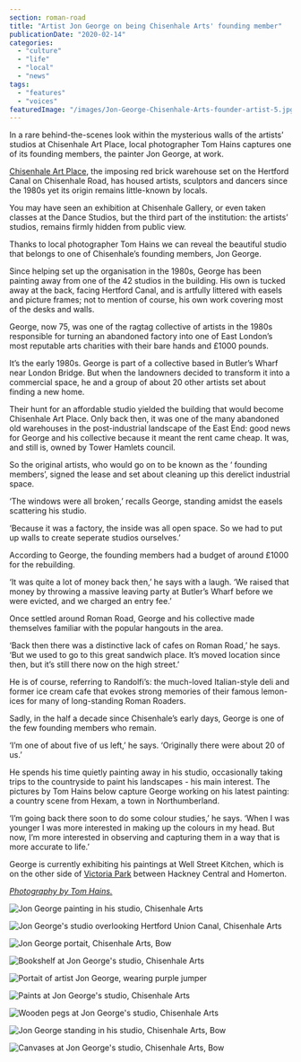 ```yaml
---
section: roman-road
title: "Artist Jon George on being Chisenhale Arts' founding member"
publicationDate: "2020-02-14"
categories: 
  - "culture"
  - "life"
  - "local"
  - "news"
tags: 
  - "features"
  - "voices"
featuredImage: "/images/Jon-George-Chisenhale-Arts-founder-artist-5.jpg"
---
```


In a rare behind-the-scenes look within the mysterious walls of the artists’ studios at Chisenhale Art Place, local photographer Tom Hains captures one of its founding members, the painter Jon George, at work. 

[Chisenhale Art Place](https://romanroadlondon.com/chisenhale-art-place-bow/), the imposing red brick warehouse set on the Hertford Canal on Chisenhale Road, has housed artists, sculptors and dancers since the 1980s yet its origin remains little-known by locals.

You may have seen an exhibition at Chisenhale Gallery, or even taken classes at the Dance Studios, but the third part of the institution: the artists’ studios, remains firmly hidden from public view.

Thanks to local photographer Tom Hains we can reveal the beautiful studio that belongs to one of Chisenhale’s founding members, Jon George. 

Since helping set up the organisation in the 1980s, George has been painting away from one of the 42 studios in the building. His own is tucked away at the back, facing Hertford Canal, and is artfully littered with easels and picture frames; not to mention of course, his own work covering most of the desks and walls. 

George, now 75, was one of the ragtag collective of artists in the 1980s responsible for turning an abandoned factory into one of East London’s most reputable arts charities with their bare hands and £1000 pounds. 

It’s the early 1980s. George is part of a collective based in Butler’s Wharf near London Bridge. But when the landowners decided to transform it into a commercial space, he and a group of about 20 other artists set about finding a new home. 

Their hunt for an affordable studio yielded the building that would become Chisenhale Art Place. Only back then, it was one of the many abandoned old warehouses in the post-industrial landscape of the East End: good news for George and his collective because it meant the rent came cheap. It was, and still is, owned by Tower Hamlets council. 

So the original artists, who would go on to be known as the ‘ founding members’, signed the lease and set about cleaning up this derelict industrial space. 

‘The windows were all broken,’ recalls George, standing amidst the easels scattering his studio. 

‘Because it was a factory, the inside was all open space. So we had to put up walls to create seperate studios ourselves.’

According to George, the founding members had a budget of around £1000 for the rebuilding. 

‘It was quite a lot of money back then,’ he says with a laugh. ‘We raised that money by throwing a massive leaving party at Butler’s Wharf before we were evicted, and we charged an entry fee.’

Once settled around Roman Road, George and his collective made themselves familiar with the popular hangouts in the area.

‘Back then there was a distinctive lack of cafes on Roman Road,’ he says. ‘But we used to go to this great sandwich place. It’s moved location since then, but it’s still there now on the high street.’

He is of course, referring to Randolfi’s: the much-loved Italian-style deli and former ice cream cafe that evokes strong memories of their famous lemon-ices for many of long-standing Roman Roaders. 

Sadly, in the half a decade since Chisenhale’s early days, George is one of the few founding members who remain. 

‘I’m one of about five of us left,’ he says. ‘Originally there were about 20 of us.’

He spends his time quietly painting away in his studio, occasionally taking trips to the countryside to paint his landscapes - his main interest. The pictures by Tom Hains below capture George working on his latest painting: a country scene from Hexam, a town in Northumberland. 

‘I’m going back there soon to do some colour studies,’ he says. ‘When I was younger I was more interested in making up the colours in my head. But now, I’m more interested in observing and capturing them in a way that is more accurate to life.’

George is currently exhibiting his paintings at Well Street Kitchen, which is on the other side of [Victoria Park](https://romanroadlondon.com/victoria-park-east-london-bow/) between Hackney Central and Homerton. 

_[Photography by Tom Hains.](https://www.tomhainsphotography.com)_

![Jon George painting in his studio, Chisenhale Arts](/images/Jon-George-Chisenhale-Arts-founder-artist-6-1024x731.jpg)

![Jon George's studio overlooking Hertford Union Canal, Chisenhale Arts](/images/Jon-George-Chisenhale-Arts-founder-artist-11-1024x731.jpg)

![Jon George portait, Chisenhale Arts, Bow](/images/Jon-George-Chisenhale-Arts-founder-artist-4.jpg)

![Bookshelf at Jon George's studio, Chisenhale Arts](/images/Jon-George-Chisenhale-Arts-founder-artist-10-1024x683.jpg)

![Portait of artist Jon George, wearing purple jumper](/images/Jon-George-Chisenhale-Arts-founder-artist-3.jpg)

![Paints at Jon George's studio, Chisenhale Arts](/images/Jon-George-Chisenhale-Arts-founder-artist-8-1024x731.jpg)

![Wooden pegs at Jon George's studio, Chisenhale Arts](/images/Jon-George-Chisenhale-Arts-founder-artist-9-1024x731.jpg)

![Jon George standing in his studio, Chisenhale Arts, Bow](/images/Jon-George-Chisenhale-Arts-founder-artist-2.jpg)

![Canvases at Jon George's studio, Chisenhale Arts, Bow](/images/Jon-George-Chisenhale-Arts-founder-artist-1-1024x731.jpg)
